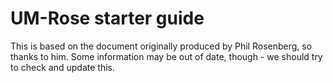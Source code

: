 # UM-Rose starter guide

This is based on the document originally produced by Phil Rosenberg, so thanks to him. Some information may be out of date, though - we should try to check and update this.
